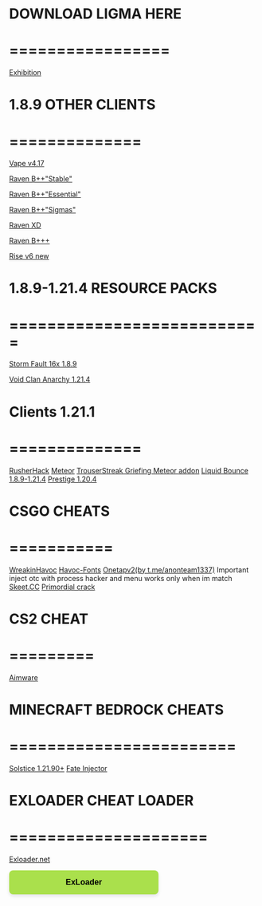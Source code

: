 # DOWNLOAD LIGMA HERE
# =================

<a href="https://minesense.pub/download/Exhibition-Fixed.zip" class="fancy button">Exhibition</a>

# 1.8.9 OTHER CLIENTS
# ==============

<a href="https://hackvshack.net/attachments/vape-zip.8474" class="fancy button">Vape v4.17</a>

<a href="https://cold-eu-agl-1.gofile.io/download/web/de466ee0-7eff-4a69-8bbb-73f7c5dce312/%5B1.8.9%5D%20BetterKeystrokes%20V-1.2.jar" class="fancy button">Raven B++"Stable"</a>

<a href="https://cold2.gofile.io/download/web/9606e579-e4cb-49f4-956c-77dcce56c1ea/Essential-forge_1-8-9.jar" class="fancy button">Raven B++"Essential"</a>

<a href="https://cold1.gofile.io/download/web/d48458a6-9eb8-455d-889a-44ca395205af/%5B1.8.9%5D%20BetterKeystrokes%20V-1.2.jar" class="fancy button">Raven B++"Sigmas"</a>

<a href="https://cold5.gofile.io/download/web/eefd6ad3-dd71-47a0-a0c7-32d4485b356a/raven-XD.jar" class="fancy button">Raven XD</a>

<a href="https://cold-eu-agl-1.gofile.io/download/web/f47a1c14-1519-400f-a750-90cbe9344464/Raven%20B%2B%2B%2B.jar" class="fancy button">Raven B+++</a>

<a href="store5.gofile.io/download/web/c6304268-f897-45a4-8102-b85474df782e/Rise v6 New.zip" class="fancy button">Rise v6 new</a>

# 1.8.9-1.21.4 RESOURCE PACKS
# ===========================

<a href="https://cold8.gofile.io/download/web/b17cdb6d-d43f-4913-8b39-92eb4ed6103f/%20%C2%A73StormFault%20%C2%A77%5B%C2%A7f16x%C2%A77%5D%20%C2%A78.zip" class="fancy button">Storm Fault 16x 1.8.9</a>

<a href="https://store5.gofile.io/download/web/c52bee43-1b82-481e-a81a-7d1ca63577eb/Dissolve.zip" class="fancy button">Void Clan Anarchy 1.21.4</a>

# Clients 1.21.1 
# ==============

[RusherHack](https://hackvshack.net/attachments/rushercrack-2-0-jar-zip.8938/)
[Meteor](https://github.com/ManInMyVan/meteor-archive/raw/main/files/meteor-client/meteor-client-0.5.8.jar)
[TrouserStreak Griefing Meteor addon](https://cdn.discordapp.com/attachments/1372680636065910944/1372681068800643213/2trouser-streak-1.3.9-1.21.1.jar?ex=68644d5d&is=6862fbdd&hm=effec50b7dd68105df7ee5ca0c69fae3ef9f1cf0c16d75db3d14ed6eafc84f24&)
[Liquid Bounce 1.8.9-1.21.4](https://liquidbounce.net/)
[Prestige 1.20.4](https://hackvshack.net/attachments/prestige-libs-zip.9196/)

# CSGO CHEATS
# ===========

[WreakinHavoc](https://hackvshack.net/attachments/wreakhavoc_online-zip.6629/)
[Havoc-Fonts](https://hackvshack.net/attachments/fonts-zip.6635/)
[Onetapv2(by t.me/anonteam1337)](https://cold5.gofile.io/download/web/b576a615-7729-4879-ade0-e931f971f8c1/otc%20csgo.dll) Important inject otc with process hacker and menu works only when im match
[Skeet.CC](https://gamesense.live/download)
[Primordial crack](https://hackvshack.net/attachments/primordial-zip.8415/)
# CS2 CHEAT
# =========

[Aimware](https://cold4.gofile.io/download/web/bb5a5e1f-c603-494b-a473-c8f7847f9fc9/Aimware.zip)

# MINECRAFT BEDROCK CHEATS
# ========================

[Solstice 1.21.90+](https://cold-eu-agl-1.gofile.io/download/web/d6514642-e66b-4f59-9700-a57c4ddb4b58/Solstice.dll)
[Fate Injector](https://github.com/fligger/FateInjector/releases/download/1.0/FateInjector.exe)
# EXLOADER CHEAT LOADER
# =====================

[Exloader.net](https://data.exloader.net/ExLoader_Installer.exe)

<a href="https://data.exloader.net/ExLoader_Installer.exe" target="_blank" style="text-decoration: none;">
  <button style="
    width: 300px;
    padding: 15px 20px;
    font-size: 16px;
    font-weight: bold;
    color: #000;
    background-color: #aae04c;
    border: none;
    border-radius: 8px;
    box-shadow: 0 4px 6px rgba(0, 0, 0, 0.1);
    cursor: pointer;
    transition: all 0.3s ease;
  " onmouseover="
    this.style.backgroundColor='#98cb3f';
    this.style.boxShadow='0 0 0 3px #555';
  " onmouseout="
    this.style.backgroundColor='#aae04c';
    this.style.boxShadow='0 4px 6px rgba(0, 0, 0, 0.1)';
  ">
    ExLoader
  </button>
</a>

